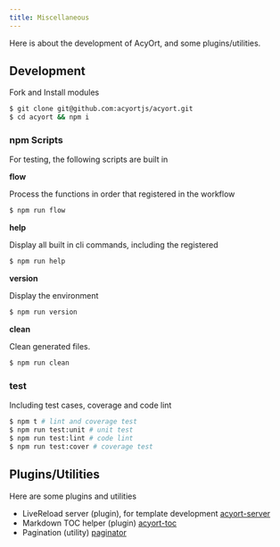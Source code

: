 ```yaml
---
title: Miscellaneous
---
```


Here is about the development of AcyOrt, and some plugins/utilities.

## Development

Fork and Install modules

```bash
$ git clone git@github.com:acyortjs/acyort.git
$ cd acyort && npm i
```

### npm Scripts

For testing, the following scripts are built in

**flow**

Process the functions in order that registered in the workflow

```bash
$ npm run flow
```

**help**

Display all built in cli commands, including the registered

```bash
$ npm run help
```

**version**

Display the environment

```bash
$ npm run version
```

**clean**

Clean generated files.

```bash
$ npm run clean
```

### test

Including test cases, coverage and code lint

```bash
$ npm t # lint and coverage test
$ npm run test:unit # unit test
$ npm run test:lint # code lint
$ npm run test:cover # coverage test
```

## Plugins/Utilities

Here are some plugins and utilities

- LiveReload  server (plugin), for template development [acyort-server](https://github.com/acyortjs/acyort-server)
- Markdown TOC helper (plugin)  [acyort-toc](https://github.com/acyortjs/acyort-toc)
- Pagination (utility)  [paginator](https://github.com/acyortjs/paginator)
